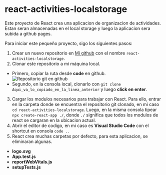 # react-activities-localstorage

Este proyecto de React crea una aplicacion de organizacion de actividades. Estan seran almacenadas en el local storage y luego la 
aplicacion sera subida a github pages.

Para iniciar este pequeño proyecto, sigo los siguientes pasos:

1. Crear un nuevo repositorio en [Mi github](https://github.com/) con el nombre `react-activities-localstorage`.
2. Clonar este repositorio a mi máquina local.
 * Primero, copiar la ruta desde **code** en github.  
 ![Repositorio git en github](https://i.postimg.cc/ZY20Yw1t/code-react-App.jpg)  
 * Segundo, en la consola local, clonarlo con `git clone Aqui_va_lo_copiado_en_la_linea_anterior` y luego **click en enter**.
3. Cargar los modulos necesarios para trabajar con React. Para ello, entrar en la carpeta donde se encuentra el repositorio git clonado,
   en mi caso `cd react-activities-localstorage`. Luego, en la misma consola tipear `npx create-react-app ./`, donde `./` significa que
   todos los modulos de react se cargaran en la ubicacion actual.
4. Abrir el editor de codigo, en mi caso es **Visual Studio Code** con el shortcut en consola `code .`.
5. React crea muchas carpetas por defecto, para esta aplicacion, se eliminaran algunas.
 * **logo.svg**
 * **App.test.js**
 * **reportWebVitals.js**
 * **setupTests.js**